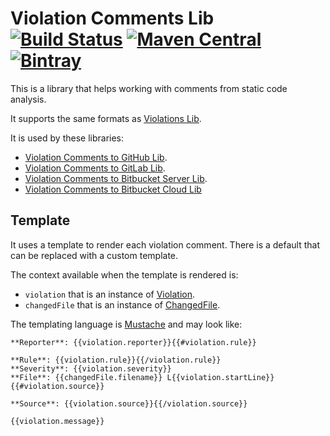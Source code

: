 # Violation Comments Lib [![Build Status](https://travis-ci.org/tomasbjerre/violation-comments-lib.svg?branch=master)](https://travis-ci.org/tomasbjerre/violation-comments-lib) [![Maven Central](https://maven-badges.herokuapp.com/maven-central/se.bjurr.violations/violation-comments-lib/badge.svg)](https://maven-badges.herokuapp.com/maven-central/se.bjurr.violations/violation-comments-lib) [ ![Bintray](https://api.bintray.com/packages/tomasbjerre/tomasbjerre/se.bjurr.violations%3Aviolation-comments-lib/images/download.svg) ](https://bintray.com/tomasbjerre/tomasbjerre/se.bjurr.violations%3Aviolation-comments-lib/_latestVersion)

This is a library that helps working with comments from static code analysis.

It supports the same formats as [Violations Lib](https://github.com/tomasbjerre/violations-lib).

It is used by these libraries:
 * [Violation Comments to GitHub Lib](https://github.com/tomasbjerre/violation-comments-to-github-lib).
 * [Violation Comments to GitLab Lib](https://github.com/tomasbjerre/violation-comments-to-gitlab-lib).
 * [Violation Comments to Bitbucket Server Lib](https://github.com/tomasbjerre/violation-comments-to-bitbucket-server-lib).
 * [Violation Comments to Bitbucket Cloud Lib](https://github.com/tomasbjerre/violation-comments-to-bitbucket-cloud-lib)

## Template

It uses a template to render each violation comment. There is a default that can be replaced with a custom template. 

The context available when the template is rendered is:

 * `violation` that is an instance of [Violation](src/main/java/se/bjurr/violations/comments/lib/model/ViolationData.java).
 * `changedFile` that is an instance of [ChangedFile](src/main/java/se/bjurr/violations/comments/lib/model/ChangedFile.java).

The templating language is [Mustache](https://github.com/spullara/mustache.java) and may look like:

```
**Reporter**: {{violation.reporter}}{{#violation.rule}}

**Rule**: {{violation.rule}}{{/violation.rule}}
**Severity**: {{violation.severity}}
**File**: {{changedFile.filename}} L{{violation.startLine}}{{#violation.source}}

**Source**: {{violation.source}}{{/violation.source}}

{{violation.message}}
```
